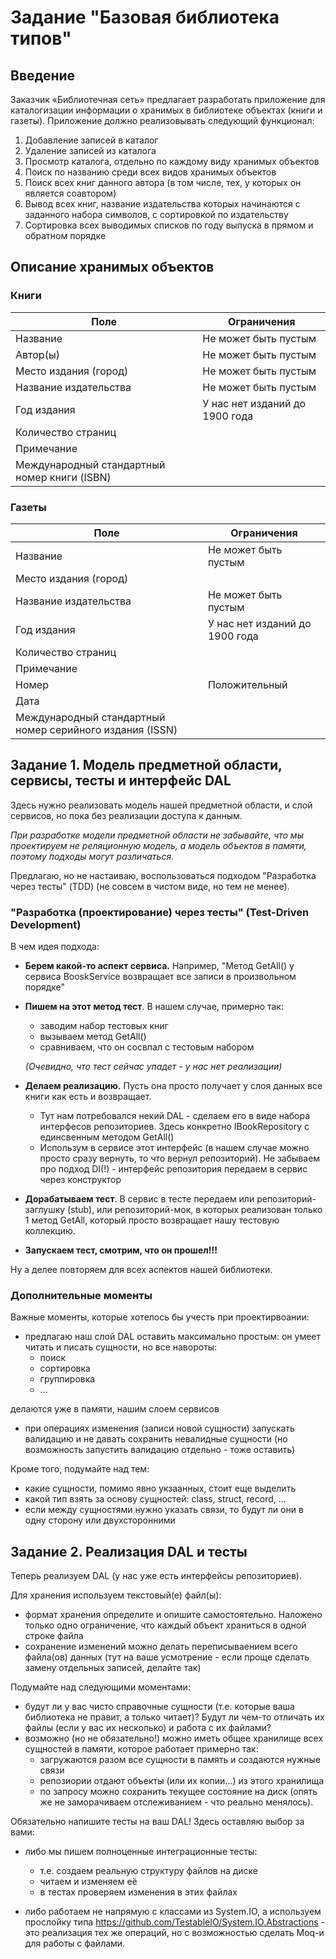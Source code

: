 # Задание "Базовая библиотека типов"

## Введение
Заказчик «Библиотечная сеть» предлагает разработать приложение для каталогизации информации о хранимых в библиотеке объектах (книги и газеты). Приложение должно реализовывать следующий функционал:
1.	Добавление записей в каталог
2.	Удаление записей из каталога
3.	Просмотр каталога, отдельно по каждому виду хранимых объектов
4.	Поиск по названию среди всех видов хранимых объектов
5.	Поиск всех книг данного автора (в том числе, тех, у которых он является соавтором)
6.	Вывод всех книг, название издательства которых начинаются с заданного набора символов, с сортировкой по издательству
7.	Сортировка всех выводимых списков по году выпуска в прямом и обратном порядке


## Описание хранимых объектов
### Книги
|Поле|Ограничения|
|--|--|
|Название|Не может быть пустым|
|Автор(ы)|Не может быть пустым| 
|Место издания (город)|Не может быть пустым|
|Название издательства|Не может быть пустым|
|Год издания|У нас нет изданий до 1900 года|
|Количество страниц||
|Примечание||
|Международный стандартный номер книги (ISBN)||

### Газеты
|Поле|Ограничения|
|--|--|
|Название|Не может быть пустым|
|Место издания (город)||
|Название издательства|Не может быть пустым|
|Год издания|У нас нет изданий до 1900 года|
|Количество страниц||
|Примечание||
|Номер|Положительный|
|Дата||
|Международный стандартный номер серийного издания (ISSN)||

## Задание 1. Модель предметной области, сервисы, тесты и интерфейс DAL
Здесь нужно реализовать модель нашей предметной области, и слой сервисов, но пока без реализации доступа к данным.

*При разработке модели предметной области не забывайте, что мы проектируем не реляционную модель, а модель объектов в памяти, поэтому подходы могут различаться.*

Предлагаю, но не настаиваю, воспользоваться подходом "Разработка через тесты" (TDD) (не совсем в чистом виде, но тем не менее).

 ### "Разработка (проектирование) через тесты" (Test-Driven Development)

В чем идея подхода:
- **Берем какой-то аспект сервиса.** Например, "Метод GetAll() у сервиса BooskService возвращает все записи в произвольном порядке"
- **Пишем на этот метод тест**. В нашем случае, примерно так:
    - заводим набор тестовых книг
    - вызываем метод GetAll()
    - сравниваем, что он сосвпал с тестовым набором

    *(Очевидно, что тест сейчас упадет - у нас нет реализации)* 
- **Делаем реализацию.** Пусть она просто получает у слоя данных все книги как есть и возвращает.
    - Тут нам потребовался некий DAL - сделаем его в виде набора интерфесов репозиториев. Здесь конкретно IBookRepository с единсвенным методом GetAll()
    - Использум в сервисе этот интерфейс (в нашем случае можно просто сразу вернуть, то что вернул репозиторий). Не забываем про подход DI(!) - интерфейс репозитория передаем в сервис через конструктор
- **Дорабатываем тест**. В сервис в тесте передаем или репозиторий-заглушку (stub), или репозиторий-мок, в которых реализован только 1 метод GetAll, который просто возвращает нашу тестовую коллекцию.
- **Запускаем тест, смотрим, что он прошел!!!**

Ну а делее повторяем для всех аспектов нашей библиотеки.

### Дополнительные моменты

Важные моменты, которые хотелось бы учесть при проектирвоании:
- предлагаю наш слой DAL оставить максимально простым: он умеет читать и писать сущности, но все навороты:
    - поиск
    - сортировка
    - группировка
    - ...

делаются уже в памяти, нашим слоем сервисов

- при операциях изменения (записи новой сущности) запускать валидацию и не давать сохранить невалидные сущности (но возможность запустить валидацию отдельно - тоже оставить)


Кроме того, подумайте над тем:
- какие сущности, помимо явно укзаанных, стоит еще выделить
- какой тип взять за основу сущностей: class, struct, record, ...
- если между сущностями нужно указать связи, то будут ли они в одну сторону или двухсторонними



## Задание 2. Реализация DAL и тесты
Теперь реализуем DAL (у нас уже есть интерфейсы репозиториев).

Для хранения используем текстовый(е) файл(ы):
- формат хранения определите и опишите самостоятельно. Наложено только одно ограничение, что каждый объект храниться в одной строке файла
- сохранение изменений можно делать переписываением всего файла(ов) данных (тут на ваше усмотрение - если проще сделать замену отдельных записей, делайте так)

Подумайте над следующими моментами:
- будут ли у вас чисто справочные сущности (т.е. которые ваша библиотека не правит, а только читает)? Будут ли чем-то отличать их файлы (если у вас их несколько) и работа с их файлами?
- возможно (но не обязательно!) можно иметь общее хранилище всех сущностей в памяти, которое работает примерно так: 
    - загружаются разом все сущности в память и создаются нужные связи
    - репозиории отдают объекты (или их копии...) из этого хранилища
    - по запросу можно сохранить текущее состояние на диск (опять же не заморачиваем отслеживанием - что реально менялось).

Обязательно напишите тесты на ваш DAL! Здесь оставляю выбор за вами:
- либо мы пишем полноценные интеграционные тесты:
    - т.е. создаем реальную структуру файлов на диске
    - читаем и изменяем её
    - в тестах проверяем изменения в этих файлах

- либо работаем не напрямую с классами из System.IO, а используем прослойку типа https://github.com/TestableIO/System.IO.Abstractions - это реализация тех же операций, но с возможностью сделать Moq-и для работы с файлами.
